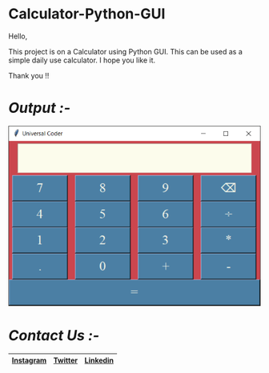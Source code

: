 # Calculator-Python-GUI

Hello, 
 
 This project is on a Calculator using Python GUI. This can be used as a simple daily use calculator. I hope you like it. 
 
 Thank you !!
 
 # *Output :-*

![](Output.PNG)

 # *Contact Us :-*


|[Instagram](https://instagram.com/universal_coder)|[Twitter](https://twitter.com/LondheAaryan)|[Linkedin](https://www.linkedin.com/in/aaryan-r-londhe-0a1809179/)|
|-|-|-|

